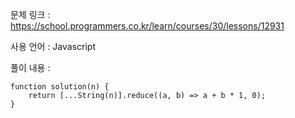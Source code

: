 문제 링크 : https://school.programmers.co.kr/learn/courses/30/lessons/12931

사용 언어 : Javascript

풀이 내용 :

```
function solution(n) {
    return [...String(n)].reduce((a, b) => a + b * 1, 0);
}
```